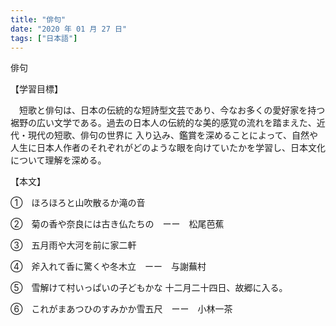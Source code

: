 ```yaml
---
title: "俳句"
date: "2020 年 01 月 27 日"
tags: ["日本語"]
---
```


俳句 

【学習目標】

　短歌と俳句は、日本の伝統的な短詩型文芸であり、今なお多くの愛好家を持つ裾野の広い文学である。過去の日本人の伝統的な美的感覚の流れを踏まえた、近代・現代の短歌、俳句の世界に 入り込み、鑑賞を深めることによって、自然や人生に日本人作者のそれぞれがどのような眼を向けていたかを学習し、日本文化について理解を深める。

【本文】 

①　ほろほろと山吹散るか滝の音　 

②　菊の香や奈良には古き仏たちの　ーー　松尾芭蕉

③　五月雨や大河を前に家二軒

④　斧入れて香に驚くや冬木立　ーー　与謝蕪村

⑤　雪解けて村いっぱいの子どもかな 		十二月二十四日、故郷に入る。

⑥　これがまあつひのすみかか雪五尺　ーー　小林一茶 